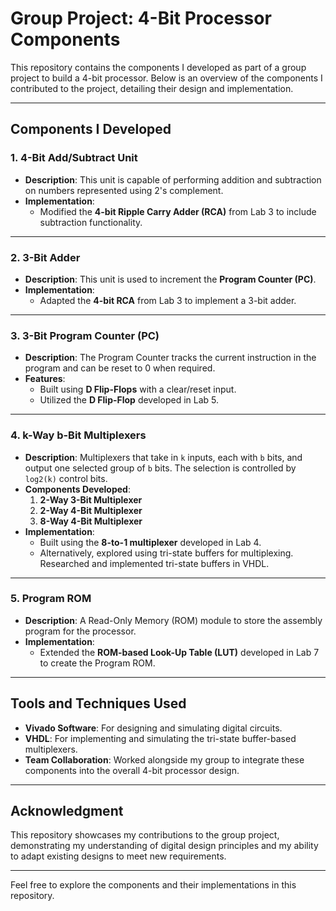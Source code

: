 # Group Project: 4-Bit Processor Components

This repository contains the components I developed as part of a group project to build a 4-bit processor. Below is an overview of the components I contributed to the project, detailing their design and implementation.

---

## **Components I Developed**

### **1. 4-Bit Add/Subtract Unit**
- **Description**: This unit is capable of performing addition and subtraction on numbers represented using 2's complement.
- **Implementation**:
  - Modified the **4-bit Ripple Carry Adder (RCA)** from Lab 3 to include subtraction functionality.

---

### **2. 3-Bit Adder**
- **Description**: This unit is used to increment the **Program Counter (PC)**.
- **Implementation**:
  - Adapted the **4-bit RCA** from Lab 3 to implement a 3-bit adder.

---

### **3. 3-Bit Program Counter (PC)**
- **Description**: The Program Counter tracks the current instruction in the program and can be reset to 0 when required.
- **Features**:
  - Built using **D Flip-Flops** with a clear/reset input.
  - Utilized the **D Flip-Flop** developed in Lab 5.

---

### **4. k-Way b-Bit Multiplexers**
- **Description**: Multiplexers that take in `k` inputs, each with `b` bits, and output one selected group of `b` bits. The selection is controlled by `log2(k)` control bits.
- **Components Developed**:
  1. **2-Way 3-Bit Multiplexer**
  2. **2-Way 4-Bit Multiplexer**
  3. **8-Way 4-Bit Multiplexer**
- **Implementation**:
  - Built using the **8-to-1 multiplexer** developed in Lab 4.
  - Alternatively, explored using tri-state buffers for multiplexing. Researched and implemented tri-state buffers in VHDL.

---

### **5. Program ROM**
- **Description**: A Read-Only Memory (ROM) module to store the assembly program for the processor.
- **Implementation**:
  - Extended the **ROM-based Look-Up Table (LUT)** developed in Lab 7 to create the Program ROM.

---

## **Tools and Techniques Used**
- **Vivado Software**: For designing and simulating digital circuits.
- **VHDL**: For implementing and simulating the tri-state buffer-based multiplexers.
- **Team Collaboration**: Worked alongside my group to integrate these components into the overall 4-bit processor design.

---

## **Acknowledgment**
This repository showcases my contributions to the group project, demonstrating my understanding of digital design principles and my ability to adapt existing designs to meet new requirements.

---

Feel free to explore the components and their implementations in this repository.
